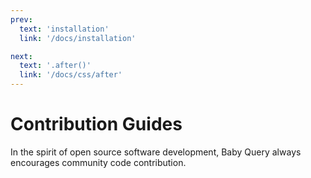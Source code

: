 ```yaml
---
prev:
  text: 'installation'
  link: '/docs/installation'

next:
  text: '.after()'
  link: '/docs/css/after'
---
```


# Contribution Guides

In the spirit of open source software development, Baby Query always encourages community code contribution.
